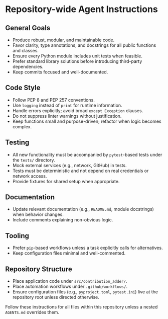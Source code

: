 # Repository-wide Agent Instructions

## General Goals
- Produce robust, modular, and maintainable code.
- Favor clarity, type annotations, and docstrings for all public functions and classes.
- Ensure every Python module includes unit tests when feasible.
- Prefer standard library solutions before introducing third-party dependencies.
- Keep commits focused and well-documented.

## Code Style
- Follow PEP 8 and PEP 257 conventions.
- Use `logging` instead of `print` for runtime information.
- Handle errors explicitly; avoid broad `except Exception` clauses.
- Do not suppress linter warnings without justification.
- Keep functions small and purpose-driven; refactor when logic becomes complex.

## Testing
- All new functionality must be accompanied by `pytest`-based tests under the `tests/` directory.
- Mock external services (e.g., network, GitHub) in tests.
- Tests must be deterministic and not depend on real credentials or network access.
- Provide fixtures for shared setup when appropriate.

## Documentation
- Update relevant documentation (e.g., `README.md`, module docstrings) when behavior changes.
- Include comments explaining non-obvious logic.

## Tooling
- Prefer `pip`-based workflows unless a task explicitly calls for alternatives.
- Keep configuration files minimal and well-commented.

## Repository Structure
- Place application code under `src/contribution_adder/`.
- Place automation workflows under `.github/workflows/`.
- Ensure configuration files (e.g., `pyproject.toml`, `pytest.ini`) live at the repository root unless directed otherwise.

Follow these instructions for all files within this repository unless a nested `AGENTS.md` overrides them.
